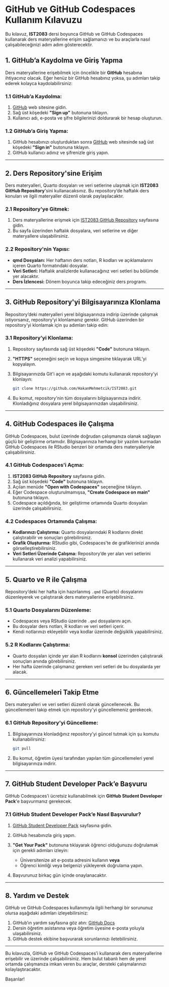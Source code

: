 # **GitHub ve GitHub Codespaces Kullanım Kılavuzu**

Bu kılavuz, **IST2083** dersi boyunca GitHub ve GitHub Codespaces kullanarak ders materyallerine erişim sağlamanızı ve bu araçlarla nasıl çalışabileceğinizi adım adım gösterecektir.

## **1. GitHub’a Kaydolma ve Giriş Yapma**

Ders materyallerine erişebilmek için öncelikle bir **GitHub** hesabına ihtiyacınız olacak. Eğer henüz bir GitHub hesabınız yoksa, şu adımları takip ederek kolayca kaydolabilirsiniz:

### **1.1 GitHub’a Kaydolma:**

1. [GitHub](https://github.com) web sitesine gidin.
2. Sağ üst köşedeki **"Sign up"** butonuna tıklayın.
3. Kullanıcı adı, e-posta ve şifre bilgilerinizi doldurarak bir hesap oluşturun.

### **1.2 GitHub’a Giriş Yapma:**

1. GitHub hesabınızı oluşturduktan sonra [GitHub](https://github.com) web sitesinde sağ üst köşedeki **"Sign in"** butonuna tıklayın.
2. GitHub kullanıcı adınız ve şifrenizle giriş yapın.

---

## **2. Ders Repository'sine Erişim**

Ders materyalleri, Quarto dosyaları ve veri setlerine ulaşmak için **IST2083 GitHub Repository**'sini kullanacaksınız. Bu repository’de haftalık ders konuları ve ilgili materyaller düzenli olarak paylaşılacaktır.

### **2.1 Repository'ye Gitmek:**

1. Ders materyallerine erişmek için [IST2083 GitHub Repository](https://github.com/HakanMehmetcik/IST2083.git) sayfasına gidin.
2. Bu sayfa üzerinden haftalık dosyalara, veri setlerine ve diğer materyallere ulaşabilirsiniz.

### **2.2 Repository'nin Yapısı:**

- **qmd Dosyaları:** Her haftanın ders notları, R kodları ve açıklamalarını içeren Quarto formatındaki dosyalar.
- **Veri Setleri:** Haftalık analizlerde kullanacağınız veri setleri bu bölümde yer alacaktır.
- **Ders İzlencesi:** Dönem boyunca takip edeceğiniz ders programı.

---

## **3. GitHub Repository'yi Bilgisayarınıza Klonlama**

Repository’deki materyalleri yerel bilgisayarınıza indirip üzerinde çalışmak istiyorsanız, repository’yi klonlamanız gerekir. GitHub üzerinden bir repository’yi klonlamak için şu adımları takip edin:

### **3.1 Repository’yi Klonlama:**

1. Repository sayfasında sağ üst köşedeki **"Code"** butonuna tıklayın.
2. **"HTTPS"** seçeneğini seçin ve kopya simgesine tıklayarak URL’yi kopyalayın.
3. Bilgisayarınızda Git'i açın ve aşağıdaki komutu kullanarak repository’yi klonlayın:

   ```bash
   git clone https://github.com/HakanMehmetcik/IST2083.git
   ```

4. Bu komut, repository'nin tüm dosyalarını bilgisayarınıza indirir. Klonladığınız dosyalara yerel bilgisayarınızdan ulaşabilirsiniz.

---

## **4. GitHub Codespaces ile Çalışma**

GitHub Codespaces, bulut üzerinde doğrudan çalışmanıza olanak sağlayan güçlü bir geliştirme ortamıdır. Bilgisayarınıza herhangi bir yazılım kurmadan GitHub Codespaces ile RStudio benzeri bir ortamda ders materyalleriyle çalışabilirsiniz.

### **4.1 GitHub Codespaces’i Açma:**

1. **IST2083 GitHub Repository** sayfasına gidin.
2. Sağ üst köşedeki **"Code"** butonuna tıklayın.
3. Açılan menüde **"Open with Codespaces"** seçeneğine tıklayın.
4. Eğer Codespace oluşturulmamışsa, **"Create Codespace on main"** butonuna tıklayın.
5. Codespace açıldığında, bir geliştirme ortamında Quarto dosyaları üzerinde çalışabilirsiniz.

### **4.2 Codespaces Ortamında Çalışma:**

- **Kodlarınızı Çalıştırma:** Quarto dosyalarındaki R kodlarını direkt çalıştırabilir ve sonuçları görebilirsiniz.
- **Grafik Oluşturma:** RStudio gibi, Codespaces’te de grafiklerinizi anında görselleştirebilirsiniz.
- **Veri Setleri Üzerinde Çalışma:** Repository’de yer alan veri setlerini kullanarak veri analizi yapabilirsiniz.

---

## **5. Quarto ve R ile Çalışma**

Repository’deki her hafta için hazırlanmış `.qmd` (Quarto) dosyalarını düzenleyerek ve çalıştırarak ders materyallerine erişebilirsiniz.

### **5.1 Quarto Dosyalarını Düzenleme:**

- Codespaces veya RStudio üzerinde `.qmd` dosyalarını açın.
- Bu dosyalar ders notları, R kodları ve veri setleri içerir.
- Kendi notlarınızı ekleyebilir veya kodlar üzerinde değişiklik yapabilirsiniz.

### **5.2 R Kodlarını Çalıştırma:**

- Quarto dosyaları içinde yer alan R kodlarını **konsol** üzerinden çalıştırarak sonuçları anında görebilirsiniz.
- Her hafta üzerinde çalışmanız gereken veri setleri de bu dosyalarda yer alacak.

---

## **6. Güncellemeleri Takip Etme**

Ders materyalleri ve veri setleri düzenli olarak güncellenecek. Bu güncellemeleri takip etmek için repository'yi güncellemeniz gerekecek.

### **6.1 GitHub Repository’yi Güncelleme:**

1. Bilgisayarınıza klonladığınız repository’yi güncel tutmak için şu komutu kullanabilirsiniz:

   ```bash
   git pull
   ```

2. Bu komut, öğretim üyesi tarafından yapılan tüm güncellemeleri yerel bilgisayarınıza indirir.

---

## **7. GitHub Student Developer Pack’e Başvuru**

GitHub Codespaces’i ücretsiz kullanabilmek için **GitHub Student Developer Pack**'e başvurmanız gerekecek.

### **7.1 GitHub Student Developer Pack’e Nasıl Başvurulur?**

1. [GitHub Student Developer Pack](https://education.github.com/pack) sayfasına gidin.
2. GitHub hesabınızla giriş yapın.
3. **"Get Your Pack"** butonuna tıklayarak öğrenci olduğunuzu doğrulamak için gerekli adımları izleyin:
   - Üniversitenize ait e-posta adresini kullanın **veya**
   - Öğrenci kimliği veya belgenizi yükleyerek doğrulama yapın.

4. Başvurunuz birkaç gün içinde onaylanacaktır.

---

## **8. Yardım ve Destek**

GitHub ve GitHub Codespaces kullanımıyla ilgili herhangi bir sorununuz olursa aşağıdaki adımları izleyebilirsiniz:

1. GitHub’ın yardım sayfasına göz atın: [GitHub Docs](https://docs.github.com)
2. Dersin öğretim asistanına veya öğretim üyesine e-posta yoluyla ulaşabilirsiniz.
3. GitHub destek ekibine başvurarak sorunlarınızı iletebilirsiniz.

---

Bu kılavuzla, GitHub ve GitHub Codespaces’i kullanarak ders materyallerine erişebilir ve üzerinde çalışabilirsiniz. Hem bulut tabanlı hem de yerel ortamda çalışmanıza imkan veren bu araçlar, dersteki çalışmalarınızı kolaylaştıracaktır.

Başarılar!